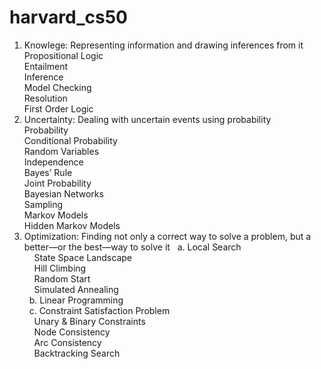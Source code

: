 # harvard_cs50

1. Knowlege: Representing information and drawing inferences from it<br />
   Propositional Logic <br />
   Entailment <br />
   Inference <br />
   Model Checking <br />
   Resolution <br />
   First Order Logic <br />
2. Uncertainty: Dealing with uncertain events using probability<br />
   Probability <br />
   Conditional Probability <br />
   Random Variables <br />
   Independence <br />
   Bayes’ Rule <br />
   Joint Probability <br />
   Bayesian Networks <br />
   Sampling <br />
   Markov Models <br />
   Hidden Markov Models <br />
3. Optimization: Finding not only a correct way to solve a problem, but a better—or the best—way to solve it
   &nbsp;&nbsp;a. Local Search<br />
   &nbsp;&nbsp;&nbsp;&nbsp;State Space Landscape<br />
   &nbsp;&nbsp;&nbsp;&nbsp;Hill Climbing<br />
   &nbsp;&nbsp;&nbsp;&nbsp;Random Start<br />
   &nbsp;&nbsp;&nbsp;&nbsp;Simulated Annealing<br />
   &nbsp;&nbsp;b. Linear Programming<br />
   &nbsp;&nbsp;c. Constraint Satisfaction Problem<br />
   &nbsp;&nbsp;&nbsp;&nbsp;Unary & Binary Constraints<br />
   &nbsp;&nbsp;&nbsp;&nbsp;Node Consistency<br />
   &nbsp;&nbsp;&nbsp;&nbsp;Arc Consistency<br />
   &nbsp;&nbsp;&nbsp;&nbsp;Backtracking Search<br />
